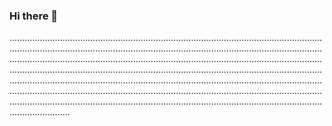 ### Hi there 👋

............................................................................................................................................................................................................................................................................................................................................................................................................................................................................................................................................................................................................................................................................................................................................................................................................................................................................................................................